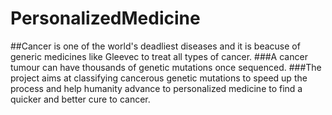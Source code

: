 # PersonalizedMedicine
##Cancer is one of the world's deadliest diseases and it is beacuse of generic medicines like Gleevec to treat all types of cancer.
###A cancer tumour can have thousands of genetic mutations once sequenced. 
###The project aims at classifying cancerous genetic mutations to speed up the process and help humanity advance to personalized medicine to find a quicker and better cure to cancer.
